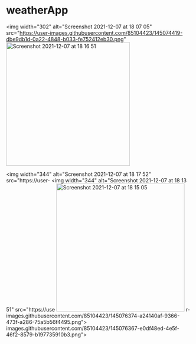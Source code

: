 # weatherApp
<img width="302" alt="Screenshot 2021-12-07 at 18 07 05" src="https://user-images.githubusercontent.com/85104423/145074419-dbe9db1d-0a22-4848-b033-fe752412eb30.png"
<img width="335" alt="Screenshot 2021-12-07 at 18 16 51" src="https://user-images.githubusercontent.com/85104423/145076360-1a2ad6d5-9a91-4156-ad32-1d484b434484.png">
>
<img width="344" alt="Screenshot 2021-12-07 at 18 17 52" src="https://user-
<img width="344" alt="Screenshot 2021-12-07 at 18 13 51" src="https://use
<img width="347" alt="Screenshot 2021-12-07 at 18 15 05" src="https://user-images.githubusercontent.com/85104423/145076382-6ec45e57-de74-40d0-9f12-aa64d53d8d3e.png">
r-images.githubusercontent.com/85104423/145076374-a24140af-9366-473f-a286-75a5b56f4495.png">
images.githubusercontent.com/85104423/145076367-e0df48ed-4e5f-46f2-8579-b197735910b3.png">


